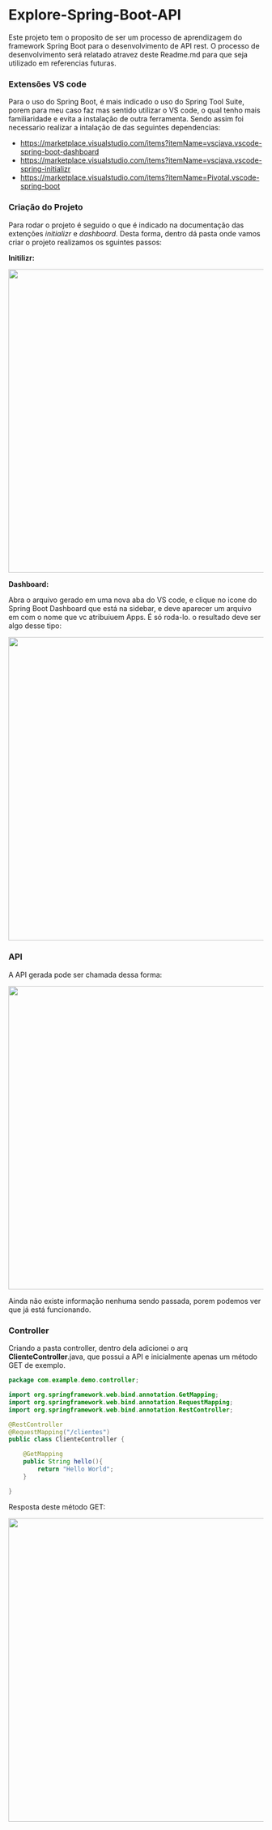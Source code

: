 # Explore-Spring-Boot-API

Este projeto tem o proposito de ser um processo de aprendizagem do framework Spring Boot para o desenvolvimento de API rest. O processo de desenvolvimento será
relatado atravez deste Readme.md para que seja utilizado em referencias futuras.

### Extensões VS code

Para o uso do Spring Boot, é mais indicado o uso do Spring Tool Suite, porem para meu caso faz mas sentido utilizar o VS code, o qual tenho mais familiaridade e
evita a instalação de outra ferramenta. Sendo assim foi necessario realizar a intalação de das seguintes dependencias:
- https://marketplace.visualstudio.com/items?itemName=vscjava.vscode-spring-boot-dashboard
- https://marketplace.visualstudio.com/items?itemName=vscjava.vscode-spring-initializr
- https://marketplace.visualstudio.com/items?itemName=Pivotal.vscode-spring-boot

### Criação do Projeto

Para rodar o projeto é seguido o que é indicado na documentação das extenções *initializr* e *dashboard*. Desta forma, dentro dá pasta onde vamos criar o projeto
realizamos os sguintes passos:

**Initilizr:**

<img style="width: 600px;" src="https://user-images.githubusercontent.com/90003046/209381205-b660f89b-0086-4429-a60a-0ce7430cf39a.gif">

**Dashboard:**

Abra o arquivo gerado em uma nova aba do VS code, e clique no icone do Spring Boot Dashboard que está na sidebar, e deve aparecer um arquivo em com o nome que vc
atribuiuem Apps. É só roda-lo. o resultado deve ser algo desse tipo:

<img style="width: 600px;" src="https://user-images.githubusercontent.com/90003046/209386120-102b2441-2287-4276-a27d-c674ff220403.png">

### API

A API gerada pode ser chamada dessa forma:

<img style="width: 600px;" src="https://user-images.githubusercontent.com/90003046/209384778-8bf5b85b-1c38-4ad3-a2d1-8c52b0263772.png">

Ainda não existe informação nenhuma sendo passada, porem podemos ver que já está funcionando.

### Controller

Criando a pasta controller, dentro dela adicionei o arq **ClienteController**.java, que possui a API e inicialmente apenas um método GET de exemplo.

```Java
package com.example.demo.controller;

import org.springframework.web.bind.annotation.GetMapping;
import org.springframework.web.bind.annotation.RequestMapping;
import org.springframework.web.bind.annotation.RestController;

@RestController
@RequestMapping("/clientes")
public class ClienteController {

    @GetMapping
    public String hello(){
        return "Hello World";
    }

}
```

Resposta deste método GET:

<img style="width: 600px;" src="https://user-images.githubusercontent.com/90003046/209418456-a8e46a9d-2f7b-49e7-b2e0-e5b2ad4bd3fd.png">


